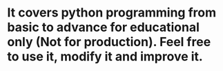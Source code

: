 # It covers python programming from basic to advance for educational only (Not for production). Feel free to use it, modify it and improve it.
